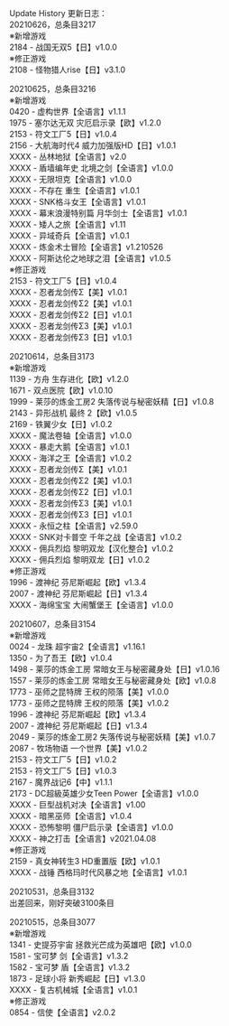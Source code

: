 Update History 更新日志：  
20210626，总条目3217  
※新增游戏  
2184 - 战国无双5【日】v1.0.0  
※修正游戏  
2108 - 怪物猎人rise【日】v3.1.0  
  
20210625，总条目3216  
※新增游戏  
0420 - 虚构世界【全语言】v1.1.1  
1975 - 塞尔达无双 灾厄启示录【欧】v1.2.0  
2153 - 符文工厂5【日】v1.0.4  
2156 - 大航海时代4 威力加强版HD【日】v1.0.1  
XXXX - 丛林地狱【全语言】v2.0  
XXXX - 盾墙编年史 北境之剑【全语言】v1.0.0  
XXXX - 无限坦克【全语言】v1.0.0  
XXXX - 不存在 重生【全语言】v1.0.1  
XXXX - SNK格斗女王【全语言】v1.0.1  
XXXX - 幕末浪漫特别篇 月华剑士【全语言】v1.0.1  
XXXX - 矮人之旅【全语言】v1.11  
XXXX - 异域奇兵【全语言】v1.0.1  
XXXX - 炼金术士冒险【全语言】v1.210526  
XXXX - 阿斯达伦之地球之泪【全语言】v1.0.5  
※修正游戏  
2153 - 符文工厂5【日】v1.0.4  
XXXX - 忍者龙剑传Σ【美】v1.0.1  
XXXX - 忍者龙剑传Σ2【美】v1.0.1  
XXXX - 忍者龙剑传Σ2【日】v1.0.1  
XXXX - 忍者龙剑传Σ3【美】v1.0.1  
XXXX - 忍者龙剑传Σ3【日】v1.0.1  
  
20210614，总条目3173  
※新增游戏  
1139 - 方舟 生存进化【欧】v1.2.0  
1671 - 双点医院【欧】v1.0.10  
1999 - 莱莎的炼金工房2 失落传说与秘密妖精【日】v1.0.8  
2143 - 异形战机 最终 2【欧】v1.0.5  
2169 - 铁翼少女【日】v1.0.2  
XXXX - 魔法卷轴【全语言】v1.0.0  
XXXX - 暴走大鹅【全语言】v1.0.1  
XXXX - 海洋之王【全语言】v1.0.2  
XXXX - 忍者龙剑传Σ【美】v1.0.1  
XXXX - 忍者龙剑传Σ2【美】v1.0.1  
XXXX - 忍者龙剑传Σ2【日】v1.0.1  
XXXX - 忍者龙剑传Σ3【美】v1.0.1  
XXXX - 忍者龙剑传Σ3【日】v1.0.1  
XXXX - 永恒之柱【全语言】v2.59.0  
XXXX - SNK对卡普空 千年之战【全语言】v1.0.2  
XXXX - 佣兵烈焰 黎明双龙【汉化整合】v1.0.2  
XXXX - 佣兵烈焰 黎明双龙【日】v1.0.2  
※修正游戏  
1996 - 渡神纪 芬尼斯崛起【欧】v1.3.4  
2007 - 渡神纪 芬尼斯崛起【日】v1.3.4  
XXXX - 海绵宝宝 大闹蟹堡王【全语言】v1.0.0  
  
20210607，总条目3154  
※新增游戏  
0024 - 龙珠 超宇宙2【全语言】v1.16.1  
1350 - 为了吾王【欧】v1.0.4  
1498 - 莱莎的炼金工房 常暗女王与秘密藏身处【日】v1.0.16  
1557 - 莱莎的炼金工房 常暗女王与秘密藏身处【欧】v1.0.8  
1773 - 巫师之昆特牌 王权的陨落【美】v1.0.0  
1773 - 巫师之昆特牌 王权的陨落【美】v1.0.2  
1996 - 渡神纪 芬尼斯崛起【欧】v1.3.4  
2007 - 渡神纪 芬尼斯崛起【日】v1.3.4  
2049 - 莱莎的炼金工房2 失落传说与秘密妖精【美】v1.0.7  
2087 - 牧场物语 一个世界【美】v1.0.2  
2153 - 符文工厂5【日】v1.0.2  
2153 - 符文工厂5【日】v1.0.3  
2167 - 魔界战记6【中】v1.1.1  
2173 - DC超級英雄少女Teen Power【全语言】v1.0.0  
XXXX - 巨型战机对决【全语言】v1.00  
XXXX - 暗黑巫师【全语言】v1.0.4  
XXXX - 恐怖黎明 僵尸启示录【全语言】v1.0.0  
XXXX - 神之打击【全语言】v2021.04.08  
※修正游戏  
2159 - 真女神转生3 HD重置版【欧】v1.0.1  
XXXX - 战锤 西格玛时代风暴之地【全语言】v1.0.1  
  
20210531，总条目3132  
出差回来，刚好突破3100条目  
  
20210515，总条目3077  
※新增游戏  
1341 - 史提芬宇宙 拯救光芒成为英雄吧【欧】v1.0.0  
1581 - 宝可梦 剑【全语言】v1.3.2  
1582 - 宝可梦 盾【全语言】v1.3.2  
1873 - 足球小将 新秀崛起【日】v1.3.0  
XXXX - 复古机械城【全语言】v1.0.1  
※修正游戏  
0854 - 信使【全语言】v2.0.2
